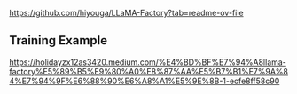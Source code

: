https://github.com/hiyouga/LLaMA-Factory?tab=readme-ov-file

##  Training Example

https://holidayzx12as3420.medium.com/%E4%BD%BF%E7%94%A8llama-factory%E5%89%B5%E9%80%A0%E8%87%AA%E5%B7%B1%E7%9A%84%E7%94%9F%E6%88%90%E6%A8%A1%E5%9E%8B-1-ecfe8ff58c90


